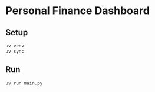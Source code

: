 # Personal Finance Dashboard

## Setup

```bash
uv venv
uv sync
```

## Run

```bash
uv run main.py
```

